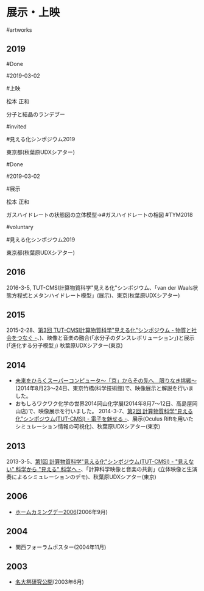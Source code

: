 # 展示・上映

#artworks

## 2019

#Done

#2019-03-02

#上映

松本 正和

分子と結晶のランデブー

#invited

#見える化シンポジウム2019 

東京都(秋葉原UDXシアター)



#Done

#2019-03-02

#展示

松本 正和

ガスハイドレートの状態図の立体模型→#ガスハイドレートの相図  #TYM2018 

#voluntary

#見える化シンポジウム2019 

東京都(秋葉原UDXシアター)



## 2016


2016-3-5, TUT-CMSI計算物質科学"見える化"シンポジウム、「van der Waals状態方程式とメタンハイドレート模型」(展示)、東京(秋葉原UDXシアター)



## 2015


2015-2-28、[第3回 TUT-CMSI計算物質科学"見える化"シンポジウム - 物質と社会をつなぐ -](http://www.cms-initiative.jp/ja/events/20150228_mieruka)、)、映像と音楽の融合(「水分子のダンスレボリューション」)と展示(「進化する分子模型」) 秋葉原UDXシアター(東京)



## 2014


* [未来をひらくスーパーコンピュータ～「京」からその先へ　限りなき挑戦～](http://www.aics.riken.jp/library/event/mirai2014.html)(2014年8月23～24日、東京竹橋(科学技術館)で、映像展示と解説を行いました。
* おもしろワクワク化学の世界2014岡山化学展(2014年8月7～12日、高島屋岡山店)で、映像展示を行いました。
2014-3-7、[第2回 計算物質科学"見える化"シンポジウム(TUT-CMSI) - 電子を魅せる -](http://www.cms-initiative.jp/ja/events/20140308_mieruka)、展示(Oculus Riftを用いたシミュレーション情報の可視化)、秋葉原UDXシアター(東京)



## 2013


2013-3-5、[第1回 計算物質科学"見える化"シンポジウム(TUT-CMSI) - "見えない" 科学から "見える" 科学へ -](http://www.cms-initiative.jp/ja/events/CMSI_events/20130305-scienceviz1)、「計算科学映像と音楽の共創」(立体映像と生演奏によるシミュレーションのデモ)、秋葉原UDXシアター(東京)



## 2006


* [ホームカミングデー2006](http://www2.chem.nagoya-u.ac.jp/~og/wiki/wiki.cgi?page=2006%A5%DB%A1%BC%A5%E0%A5%AB%A5%DF%A5%F3%A5%B0%A5%C7%A5%A4)(2006年9月)



## 2004


* 関西フォーラムポスター(2004年11月)



## 2003


* [名大祭研究公開](http://www2.chem.nagoya-u.ac.jp/~og/wiki/wiki.cgi?page=%B8%A6%B5%E6%B8%F8%B3%AB%282003%C7%AF%CC%BE%C2%E7%BA%D7%29)(2003年6月)



